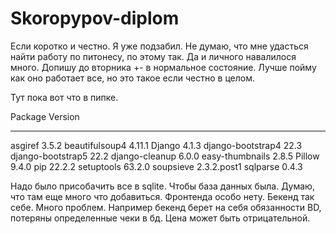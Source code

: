 # Skoropypov-diplom
Если коротко и честно. Я уже подзабил. Не думаю, что мне удасться найти работу по питонесу, по этому так. Да и личного навалилося много. Допишу до вторника +- в нормальное состояние. 
Лучше пойму как оно работает все, но это такое если честно в целом. 

Тут пока вот что в пипке.

Package           Version
----------------- -----------
asgiref           3.5.2
beautifulsoup4    4.11.1
Django            4.1.3
django-bootstrap4 22.3
django-bootstrap5 22.2
django-cleanup    6.0.0
easy-thumbnails   2.8.5
Pillow            9.4.0
pip               22.2.2
setuptools        63.2.0
soupsieve         2.3.2.post1
sqlparse          0.4.3

Надо было присобачить все в sqlite. Чтобы база данных была. 
Думаю, что там еще много что добавиться. Фронтенда особо нету. Бекенд так себе. Много проблем. Например бекенд берет на себя обязанности BD, потеряны определенные чеки в бд. Цена может быть отрицательной. 
